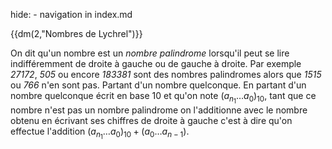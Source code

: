 hide: - navigation  in index.md

{{dm(2,"Nombres de Lychrel")}} 


On dit qu'un nombre est un *nombre palindrome* lorsqu'il peut se lire indifféremment de droite à gauche ou de gauche à droite. Par exemple *27172*, *505* ou encore *183381* sont des nombres palindromes alors que *1515* ou *766* n'en sont pas. Partant d'un nombre quelconque. En partant d'un nombre quelconque écrit en base 10 et qu'on note $(a_{n_1}\dots a_0)_{10}$, tant que ce nombre n'est pas un nombre palindrome on l'additionne avec le nombre obtenu en écrivant ses chiffres de droite à gauche c'est à dire qu'on effectue l'addition $(a_{n_1}\dots a_0)_{10} + (a_{0}\dots a_{n-1})$.